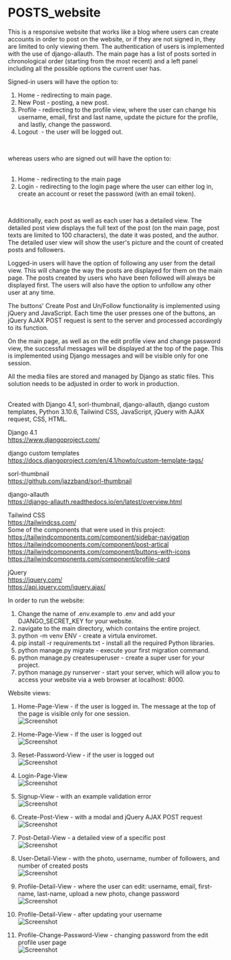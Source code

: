 # POSTS_website

This is a responsive website that works like a blog where users can create accounts in order to post on the website, or if they are not signed in, they are limited to only viewing them. The authentication of users is implemented with the use of django-allauth.
The main page has a list of posts sorted in chronological order (starting from the most recent) and a left panel including all the possible options the current user has.</br>

Signed-in users will have the option to:</br>
1. Home - redirecting to main page. </br>
2. New Post - posting, a new post. </br>
3. Profile - redirecting to the profile view, where the user can change his username, email, first and last name, update the picture for the profile, and lastly, change the password. </br>
4. Logout  - the user will be logged out. </br>
</br>

whereas users who are signed out will have the option to:</br> 
1. Home - redirecting to the main page </br>
2. Login - redirecting to the login page where the user can either log in, create an account or reset the password (with an email token).</br>
</br>

Additionally, each post as well as each user has a detailed view. The detailed post view displays the full text of the post (on the main page, post texts are limited to 100 characters), the date it was posted, and the author. The detailed user view will show the user's picture and the count of created posts and followers.


Logged-in users will have the option of following any user from the detail view. This will change the way the posts are displayed for them on the main page. The posts created by users who have been followed will always be displayed first. The users will also have the option to unfollow any other user at any time.


The buttons' Create Post and Un/Follow functionality is implemented using jQuery and JavaScript. Each time the user presses one of the buttons, an jQuery AJAX POST request is sent to the server and processed accordingly to its function.


On the main page, as well as on the edit profile view and change password view, the successful messages will be displayed at the top of the page. This is implemented using Django messages and will be visible only for one session.


All the media files are stored and managed by Django as static files. This solution needs to be adjusted in order to work in production.



</br>
Created with Django 4.1, sorl-thumbnail, django-allauth, django custom templates, Python 3.10.6, Tailwind CSS, JavaScript, jQuery with AJAX request, CSS, HTML. 
</br>

Django 4.1 </br>
https://www.djangoproject.com/ </br>

django custom templates</br>
https://docs.djangoproject.com/en/4.1/howto/custom-template-tags/</br>

sorl-thumbnail </br>
https://github.com/jazzband/sorl-thumbnail </br>

django-allauth </br>
https://django-allauth.readthedocs.io/en/latest/overview.html </br>

Tailwind CSS </br>
https://tailwindcss.com/ </br>
Some of the components that were used in this project: </br>
https://tailwindcomponents.com/component/sidebar-navigation </br>
https://tailwindcomponents.com/component/post-artical </br>
https://tailwindcomponents.com/component/buttons-with-icons </br>
https://tailwindcomponents.com/component/profile-card </br>

jQuery </br>
https://jquery.com/ </br>
https://api.jquery.com/jquery.ajax/ </br>


In order to run the website: <br>
1. Change the name of .env.example to .env and add your DJANGO_SECRET_KEY for your website. </br>
2. navigate to the main directory, which contains the entire project. </br>
3. python -m venv ENV - create a virtula enviromet. </br>
4. pip install -r requirements.txt - install all the required Python libraries. </br>
5. python manage.py migrate - execute your first migration command. </br>
6. python manage.py createsuperuser - create a super user for your project. </br>
7. python manage.py runserver - start your server, which will allow you to access your website via a web browser at localhost: 8000. </br>



Website views:</br>

1. Home-Page-View - if the user is logged in. The message at the top of the page is visible only for one session. </br>
![Screenshot](docs/img/01-main_page_loged_in.png)

2. Home-Page-View - if the user is logged out  </br>
![Screenshot](docs/img/02-main_page_loged_out.png)

3. Reset-Password-View - if the user is logged out  </br>
![Screenshot](docs/img/03-reset_password_page.png)

4. Login-Page-View </br>
![Screenshot](docs/img/04-sign_in_page.png)

5. Signup-View - with an example validation error </br>
![Screenshot](docs/img/05-sign_up_with_validation_error.png)

6. Create-Post-View - with a modal and jQuery AJAX POST request </br>
![Screenshot](docs/img/06-modal_create_post_with_jQuery_AJAX.png)

7. Post-Detail-View - a detailed view of a specific post </br>
![Screenshot](docs/img/07-post_detail_view.png)

8. User-Detail-View - with the photo, username, number of followers, and number of created posts </br>
![Screenshot](docs/img/08-user_detail_view.png)

9. Profile-Detail-View - where the user can edit: username, email, first-name, last-name, upload a new photo, change password </br>
![Screenshot](docs/img/09-profile_detail_view.png)

10. Profile-Detail-View - after updating your username </br>
![Screenshot](docs/img/10-profile_detail_view_updated_username.png)

11. Profile-Change-Password-View - changing password from the edit profile user page </br>
![Screenshot](docs/img/11-profile_detail_view_change_password.png)